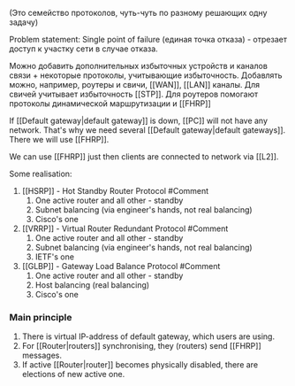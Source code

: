 (Это семейство протоколов, чуть-чуть по разному решающих одну задачу)

Problem statement:
Single point of failure (единая точка отказа) - отрезает доступ к участку сети в случае отказа.

Можно добавить дополнительных избыточных устройств и каналов связи + некоторые протоколы, учитывающие избыточность.
Добавлять можно, например, роутеры и свичи, [[WAN]], [[LAN]] каналы. Для свичей учитывает избыточность [[STP]]. Для роутеров помогают протоколы динамической маршрутизации и [[FHRP]]

If [[Default gateway|default gateway]] is down, [[PC]] will not have any network. That's why we need several [[Default gateway|default gateways]]. There we will use [[FHRP]].

We can use [[FHRP]] just then clients are connected to network via [[L2]]. 

Some realisation: 
1) [[HSRP]] - Hot Standby Router Protocol
#Comment
	1. One active router and all other - standby 
	2. Subnet balancing (via engineer's hands, not real balancing)
	3. Cisco's one
2) [[VRRP]] - Virtual Router Redundant Protocol
#Comment
	1. One active router and all other - standby 
	2. Subnet balancing (via engineer's hands, not real balancing)
	3. IETF's one
1) [[GLBP]] - Gateway Load Balance Protocol
#Comment
	1. One active router and all other - standby 
	2. Host balancing (real balancing)
	3. Cisco's one

### Main principle
1) There is virtual IP-address of default gateway, which users are using.
2) For [[Router|routers]] synchronising, they (routers) send [[FHRP]] messages.
3) If active [[Router|router]] becomes physically disabled, there are elections of new active one.


